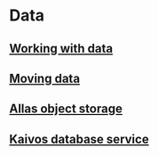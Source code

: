 # Data

## [Working with data](datasets/dataset-sources.md)

## [Moving data](moving/index.md)

## [Allas object storage](Allas/index.md)

## [Kaivos database service](kaivos/overview.md)
